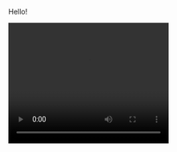 Hello!

<video width="320" height="240" controls>
    <source src="http://sysrq.net.pl/yummy/html/assets/video/presentation.mkv" type="video/mkv">
</video>